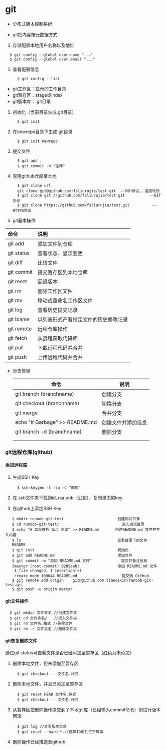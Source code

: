 # git

- 分布式版本控制系统

- git把内容按元数据方式

1. 存储配置本地用户名称以及地址

```
  $ git config --global user.name "..."
  $ git config --global user.email "..."
```

1. 查看配置信息

   ```
     $ git config --list
   ```

[git工作流程]: https://www.runoob.com/wp-content/uploads/2015/02/git-process.png

- git工作区：显示的工作目录
- git暂存区：stage或index
- git版本库：.git目录

1. 初始化（当前目录生成.git目录）

   ```
     $ git init
   ```

2. 在newrepo目录下生成.git目录

   ```
     $ git init newrepo
   ```

3. 提交文件

   ```
     $ git add .
     $ git commit -m "注释"
   ```

4. 克隆github仓库至本地

   ```
     $ git clone url
     git clone git@github.com:fsliurujie/test.git  --SSH协议、、速度较快
     $ git clone git://github.com/fsliurujie/test.git           --GIT协议
     $ git clone https://github.com/fsliurujie/test.git          --HTTPS协议
   ```

5. git基本操作

   [操作流程]: https://www.runoob.com/wp-content/uploads/2015/02/git-command.jpg

| 命令             | 说明                                 |
| :--------------- | :----------------------------------- |
| git add          | 添加文件到仓库                       |
| git status       | 查看状态、显示变更                   |
| git diff         | 比较文件                             |
| git commit       | 提交暂存区到本地仓库                 |
| git reset        | 回退版本                             |
| git rm           | 删除工作区文件                       |
| git mv           | 移动或重命名工作区文件               |
| git log         | 查看历史提交记录                     |
| git blame <file> | 以列表形式产看指定文件的历史修改记录 |
| git remote       | 远程仓库操作                         |
| git fetch        | 从远程获取代码库                     |
| git pull         | 下载远程代码并合并                   |
| git push         | 上传远程代码并合并                   |



- 分支管理

  | 命令                          | 说明               |
  | ----------------------------- | ------------------ |
  | git branch (branchname)       | 创建分支           |
  | git checkout (branchname)     | 切换分支           |
  | git merge                     | 合并分支           |
  | echo "# Garbage" >> README.md | 创建文件并添加信息 |
  | git branch -d (branchname)    | 删除分支           |
  |                               |                    |
  |                               |                    |

  


### git远程仓库(github)

[github流程]: https://www.runoob.com/wp-content/uploads/2015/03/Git-push-command.jpeg

#### 添加远程库

1. 生成SSH Key

   ```
     $ ssh-keygen -t rsa -C "邮箱"
   ```

2. 在.ssh文件夹下找到id_rsa.pub（公钥），复制里面的key

3. 在github上添加SSH Key

```
   $ mkdir runoob-git-test                        创建测试目录
   $ cd runoob-git-test/                            进入测试目录
   $ echo "# 菜鸟教程 Git 测试" >> README.md       创建README.md 文件并写入内容
   $ ls                                           查看目录下的文件
   README
   $ git init                                     初始化
   $ git add README.md                            添加文件
   $ git commit -m "添加 README.md 文件"             提交并备注信息
   [master (root-commit) 0205aab]                 添加 README.md 文件
    1 file changed, 1 insertion(+)
    create mode 100644 README.md                    提交到 Github
   $ git remote add origin    git@github.com:tianqixin/runoob-git-test.git
   $ git push -u origin master
```

#### git文件操作

```
  $ git mkdir 文件夹名 //创建文件夹
  $ git cd 文件夹名/   //进入文件夹
  $ git rm 文件名.格式 //删除文件
  $ git rm -r 文件夹名 //删除文件夹
```



#### git恢复删除文件

通过git status可查看文件是否已经添加至暂存区（红色为未添加）

1. 删除本地文件，但未添加至暂存区

   ```
     $ git checkout -- 文件名.格式
   ```

2. 删除本地文件，并且已添加至暂存区

   ```
     $ git reset HEAD 文件名.格式
     $ git checkout -- 文件名.格式
   ```

3. 从暂存区把删除操作提交到了本地git库（已经输入commit命令）则进行版本回滚

   ```
     $ git log //查看版本信息
     $ git reset --hard *.//选择ID前几位字符串
   ```

4. 删除操作已经推送至github

